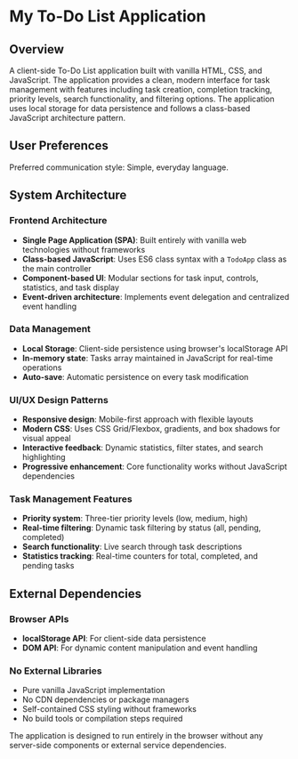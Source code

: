 # My To-Do List Application

## Overview

A client-side To-Do List application built with vanilla HTML, CSS, and JavaScript. The application provides a clean, modern interface for task management with features including task creation, completion tracking, priority levels, search functionality, and filtering options. The application uses local storage for data persistence and follows a class-based JavaScript architecture pattern.

## User Preferences

Preferred communication style: Simple, everyday language.

## System Architecture

### Frontend Architecture
- **Single Page Application (SPA)**: Built entirely with vanilla web technologies without frameworks
- **Class-based JavaScript**: Uses ES6 class syntax with a `TodoApp` class as the main controller
- **Component-based UI**: Modular sections for task input, controls, statistics, and task display
- **Event-driven architecture**: Implements event delegation and centralized event handling

### Data Management
- **Local Storage**: Client-side persistence using browser's localStorage API
- **In-memory state**: Tasks array maintained in JavaScript for real-time operations
- **Auto-save**: Automatic persistence on every task modification

### UI/UX Design Patterns
- **Responsive design**: Mobile-first approach with flexible layouts
- **Modern CSS**: Uses CSS Grid/Flexbox, gradients, and box shadows for visual appeal
- **Interactive feedback**: Dynamic statistics, filter states, and search highlighting
- **Progressive enhancement**: Core functionality works without JavaScript dependencies

### Task Management Features
- **Priority system**: Three-tier priority levels (low, medium, high)
- **Real-time filtering**: Dynamic task filtering by status (all, pending, completed)
- **Search functionality**: Live search through task descriptions
- **Statistics tracking**: Real-time counters for total, completed, and pending tasks

## External Dependencies

### Browser APIs
- **localStorage API**: For client-side data persistence
- **DOM API**: For dynamic content manipulation and event handling

### No External Libraries
- Pure vanilla JavaScript implementation
- No CDN dependencies or package managers
- Self-contained CSS styling without frameworks
- No build tools or compilation steps required

The application is designed to run entirely in the browser without any server-side components or external service dependencies.
